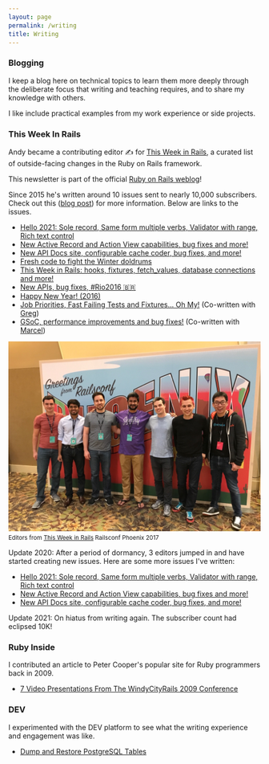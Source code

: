 ```yaml
---
layout: page
permalink: /writing
title: Writing
---
```


### Blogging

I keep a blog here on technical topics to learn them more deeply through the deliberate focus that writing and teaching requires, and to share my knowledge with others.

I like include practical examples from my work experience or side projects.

### This Week In Rails

Andy became a contributing editor ✍️ for [This Week in Rails](https://rails-weekly.ongoodbits.com/), a curated list of outside-facing changes in the Ruby on Rails framework.

This newsletter is part of the official [Ruby on Rails weblog](https://weblog.rubyonrails.org/)!

Since 2015 he's written around 10 issues sent to nearly 10,000 subscribers. Check out this ([blog post](/blog/2017/04/21/this-week-in-rails)) for more information. Below are links to the issues.

  * [Hello 2021: Sole record, Same form multiple verbs, Validator with range, Rich text control](https://weblog.rubyonrails.org/2021/1/11/this-week-in-rails-hello-2021-sole-record-same-form-multiple-verbs-validator-with-range-rich-text-control/)
  * [New Active Record and Action View capabilities, bug fixes and more!](https://weblog.rubyonrails.org/2020/11/30/this-week-in-rails-new-active-record-and-action-view-capabilities-bug-fixes-and-more/)
  * [New API Docs site, configurable cache coder, bug fixes, and more!](https://weblog.rubyonrails.org/2020/10/19/this-week-in-rails-new-api-docs-site-configurable-cache-coder-bug-fixes-and-more/)
  * [Fresh code to fight the Winter doldrums](https://rails-weekly.ongoodbits.com/2017/02/04/fresh-code-to-fight-the-winter-doldrums)
  * [This Week in Rails: hooks, fixtures, fetch_values, database connections and more!](https://rails-weekly.ongoodbits.com/2017/04/15/hooks-fixtures-fetch_values-database-connections-and-more)
  * [New APIs, bug fixes, #Rio2016 🇧🇷](https://rails-weekly.ongoodbits.com/2016/08/05/new-apis-bug-fixes-rio2016)
  * [Happy New Year! (2016)](https://rails-weekly.ongoodbits.com/2016/01/08/happy-new-year)
  * [Job Priorities, Fast Failing Tests and Fixtures... Oh My!](https://rails-weekly.ongoodbits.com/2015/10/02/job-priorities-fast-failing-tests-and-fixtures-oh-my) (Co-written with [Greg](https://twitter.com/gregmolnar))
  * [GSoC, performance improvements and bug fixes!](https://rails-weekly.ongoodbits.com/2015/09/25/gsoc-performance-improvements-and-bug-fixes) (Co-written with [Marcel](https://twitter.com/marcelmorgan))

![Editors from This Week in Rails Railsconf Phoenix 2017](/assets/images/railsconf-2017.jpg)
<small>Editors from [This Week in Rails](https://rails-weekly.ongoodbits.com/) Railsconf Phoenix 2017</small>

Update 2020: After a period of dormancy, 3 editors jumped in and have started creating new issues. Here are some more issues I've written:

  * [Hello 2021: Sole record, Same form multiple verbs, Validator with range, Rich text control](https://rails-weekly.ongoodbits.com/hello-2021-sole-record-same-form-multiple-verbs-validator-with-range-rich-text-control)
  * [New Active Record and Action View capabilities, bug fixes and more!](https://rails-weekly.ongoodbits.com/new-active-record-and-action-view-capabilities-bug-fixes-and-more)
  * [New API Docs site, configurable cache coder, bug fixes, and more!](https://rails-weekly.ongoodbits.com/new-api-docs-site-configurable-cache-coder-bug-fixes-and-more)

Update 2021: On hiatus from writing again. The subscriber count had eclipsed 10K!

### Ruby Inside

I contributed an article to Peter Cooper's popular site for Ruby programmers back in 2009.

  * [7 Video Presentations From The WindyCityRails 2009 Conference](http://www.rubyinside.com/7-video-presentations-from-the-windycityrails-2009-conference-2592.html)

### DEV

I experimented with the DEV platform to see what the writing experience and engagement was like.

* [Dump and Restore PostgreSQL Tables](https://dev.to/andyatkinson/dump-and-load-a-postgresql-table-p0o)
